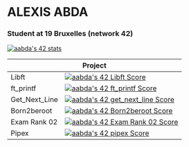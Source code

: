 #   ALEXIS ABDA
### Student at 19 Bruxelles (network 42)
[![aabda's 42 stats](https://badge42.vercel.app/api/v2/cl9385jfs00260gmzb7isbduz/stats?cursusId=21&coalitionId=53)](https://github.com/JaeSeoKim/badge42)


<table>
  <thead>
      <tr>
        <th colspan="2">Project</th>
      </tr>
  </thead>
  <tbody>
      <tr>
        <td>Libft</td>
        <td><a href="https://github.com/COUNFOUZZ/19-Libft"><img src="https://badge42.vercel.app/api/v2/cl9385jfs00260gmzb7isbduz/project/2645806" alt="aabda's 42 Libft Score" /></a></td>
      </tr>
      <tr>
        <td>ft_printf</td>
        <td><a href="https://github.com/COUNFOUZZ/19-ft_printf"><img src="https://badge42.vercel.app/api/v2/cl9385jfs00260gmzb7isbduz/project/2706432" alt="aabda's 42 ft_printf Score" /></a></td>
      </tr>
      <tr>
        <td>Get_Next_Line</td>
        <td><a href="https://github.com/COUNFOUZZ/19-Get_Next_Line"><img src="https://badge42.vercel.app/api/v2/cl9385jfs00260gmzb7isbduz/project/2717594" alt="aabda's 42 get_next_line Score" /></a></td>
      </tr>
      <tr>
        <td>Born2beroot</td>
        <td><a href="#"><img src="https://badge42.vercel.app/api/v2/cl9385jfs00260gmzb7isbduz/project/2722753" alt="aabda's 42 Born2beroot Score" /></a></td>
      </tr>
      <tr>
        <td>Exam Rank 02</td>
        <td><a href="#"><img src="https://badge42.vercel.app/api/v2/cl9385jfs00260gmzb7isbduz/project/2752026" alt="aabda's 42 Exam Rank 02 Score" /></a></td>
      </tr>
      <tr>
        <td>Pipex</td>
        <td><a href="https://github.com/COUNFOUZZ/19-Pipex"><img src="https://badge42.vercel.app/api/v2/cl9385jfs00260gmzb7isbduz/project/2812391" alt="aabda's 42 pipex Score" /></a></td>
      </tr>
  </tbody>
</table>

